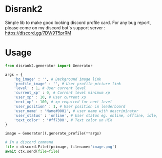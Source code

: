 # Disrank2
Simple lib to make good looking discord profile card. For any bug report, please come on my discord bot's support server : https://discord.gg/7DW9T5prRM

# Usage
```py
from disrank2.generator import Generator

args = {
	'bg_image' : '', # Background image link 
	'profile_image' : '', # User profile picture link
	'level' : 1, # User current level 
	'current_xp' : 0, # Current level minimum xp 
	'user_xp' : 10, # User current xp
	'next_xp' : 100, # xp required for next level
	'user_position' : 1, # User position in leaderboard
	'user_name' : 'Name#0001', # user name with descriminator 
	'user_status' : 'online', # User status eg. online, offline, idle, streaming, dnd
	'text_color' : '#ff7300', # Text color un HEX
}

image = Generator().generate_profile(**args)

# In a discord command
file = discord.File(fp=image, filename='image.png')
await ctx.send(file=file)
```

